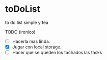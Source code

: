 # toDoList
to do list simple y fea

TODO (ironico)
- [ ] Hacerla mas linda.
- [x] Jugar con local storage.
- [ ] Hacer que se queden los tachados las tasks
